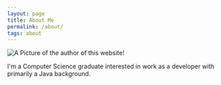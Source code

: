 ```yaml
---
layout: page
title: About Me
permalink: /about/
tags: about
---
```

<img src="/images/about/me.JPG" alt="A Picture of the author of this website!">

I'm a Computer Science graduate interested in work as a developer with primarily a Java background.
